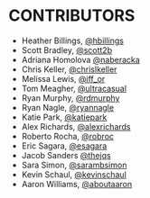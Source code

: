 # CONTRIBUTORS
* Heather Billings, [@hbillings](https://www.twitter.com/hbillings)
* Scott Bradley, [@scott2b](https://www.twitter.com/scott2b)
* Adriana Homolova [@naberacka](https://twitter.com/naberacka)
* Chris Keller, [@chrislkeller](https://www.twitter.com/chrislkeller)
* Melissa Lewis, [@iff_or](https://twitter.com/iff_or)
* Tom Meagher, [@ultracasual](https://www.twitter.com/ultracasual)
* Ryan Murphy, [@rdmurphy](https://www.twitter.com/rdmurphy)
* Ryan Nagle, [@ryannagle](https://www.twitter.com/ryannagle)
* Katie Park, [@katiepark](https://twitter.com/katiepark)
* Alex Richards, [@alexrichards](https://www.twitter.com/alexrichards)
* Roberto Rocha, [@robroc](https://twitter.com/robroc)
* Eric Sagara, [@esagara](https://www.twitter.com/esagara)
* Jacob Sanders [@thejqs](https://www.twitter.com/thejqs)
* Sara Simon, [@sarambsimon](https://www.twitter.com/sarambsimon)
* Kevin Schaul, [@kevinschaul](https://www.twitter.com/kevinschaul)
* Aaron Williams, [@aboutaaron](https://www.twitter.com/aboutaaron)

